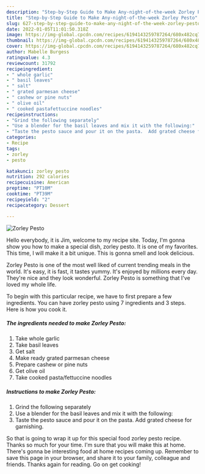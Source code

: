 ```yaml
---
description: "Step-by-Step Guide to Make Any-night-of-the-week Zorley Pesto"
title: "Step-by-Step Guide to Make Any-night-of-the-week Zorley Pesto"
slug: 627-step-by-step-guide-to-make-any-night-of-the-week-zorley-pesto
date: 2022-01-05T11:01:50.318Z
image: https://img-global.cpcdn.com/recipes/6194143259787264/680x482cq70/zorley-pesto-recipe-main-photo.jpg
thumbnail: https://img-global.cpcdn.com/recipes/6194143259787264/680x482cq70/zorley-pesto-recipe-main-photo.jpg
cover: https://img-global.cpcdn.com/recipes/6194143259787264/680x482cq70/zorley-pesto-recipe-main-photo.jpg
author: Mabelle Burgess
ratingvalue: 4.3
reviewcount: 31792
recipeingredient:
- " whole garlic"
- " basil leaves"
- " salt"
- " grated parmesan cheese"
- " cashew or pine nuts"
- " olive oil"
- " cooked pastafettuccine noodles"
recipeinstructions:
- "Grind the following separately"
- "Use a blender for the basil leaves and mix it with the following:"
- "Taste the pesto sauce and pour it on the pasta.  Add grated cheese for garnishing."
categories:
- Recipe
tags:
- zorley
- pesto

katakunci: zorley pesto 
nutrition: 292 calories
recipecuisine: American
preptime: "PT10M"
cooktime: "PT39M"
recipeyield: "2"
recipecategory: Dessert

---
```



![Zorley Pesto](https://img-global.cpcdn.com/recipes/6194143259787264/680x482cq70/zorley-pesto-recipe-main-photo.jpg)

Hello everybody, it is Jim, welcome to my recipe site. Today, I'm gonna show you how to make a special dish, zorley pesto. It is one of my favorites. This time, I will make it a bit unique. This is gonna smell and look delicious.



Zorley Pesto is one of the most well liked of current trending meals in the world. It's easy, it is fast, it tastes yummy. It's enjoyed by millions every day. They're nice and they look wonderful. Zorley Pesto is something that I've loved my whole life.


To begin with this particular recipe, we have to first prepare a few ingredients. You can have zorley pesto using 7 ingredients and 3 steps. Here is how you cook it.

<!--inarticleads1-->

##### The ingredients needed to make Zorley Pesto:

1. Take  whole garlic
1. Take  basil leaves
1. Get  salt
1. Make ready  grated parmesan cheese
1. Prepare  cashew or pine nuts
1. Get  olive oil
1. Take  cooked pasta/fettuccine noodles




<!--inarticleads2-->

##### Instructions to make Zorley Pesto:

1. Grind the following separately
1. Use a blender for the basil leaves and mix it with the following:
1. Taste the pesto sauce and pour it on the pasta.  Add grated cheese for garnishing.




So that is going to wrap it up for this special food zorley pesto recipe. Thanks so much for your time. I'm sure that you will make this at home. There's gonna be interesting food at home recipes coming up. Remember to save this page in your browser, and share it to your family, colleague and friends. Thanks again for reading. Go on get cooking!
